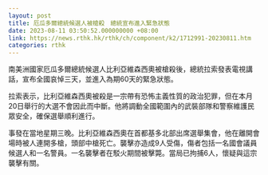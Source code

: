 ```yaml
---
layout: post
title: 厄瓜多爾總統候選人被槍殺　總統宣布進入緊急狀態
date: 2023-08-11 03:50:52.000000000 +08:00
link: https://news.rthk.hk/rthk/ch/component/k2/1712991-20230811.htm
categories: rthk
---
```


南美洲國家厄瓜多爾總統候選人比利亞維森西奧被槍殺後，總統拉索發表電視講話，宣布全國哀悼三天，並進入為期60天的緊急狀態。

拉索表示，比利亞維森西奧被殺是一宗帶有恐怖主義性質的政治犯罪，但在本月20日舉行的大選不會因此而中斷。他將調動全國範圍內的武裝部隊和警察維護民眾安全，確保選舉順利進行。

事發在當地星期三晚。比利亞維森西奧在首都基多北部出席選舉集會，他在離開會場時被人連開多槍，頭部中槍死亡。襲擊亦造成9人受傷，傷者包括一名國會議員候選人和一名警員。一名襲擊者在駁火期間被擊斃。當局已拘捕6人，懷疑與這宗襲擊有關。
